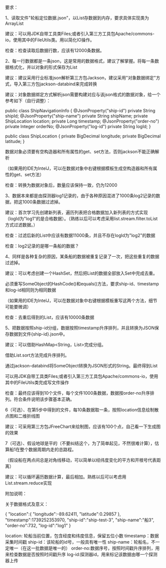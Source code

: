 要求：

1、读取文件"轮船定位数据.json"，以List<String>存数据到内存，要求具体实现类为ArrayList

建议：可以用JDK自带工具类Files;或者引入第三方工具包Apache/commons-io，使用其中的FileUtils类。用以简化IO操作。

检查：检查读取后数据行数，应该有12000条数据。

2、每一行数据都是一条json，这是常用的数据格式，建议了解掌握。将每一条数据格式化，并以对象的形式保存为List<SomeObject>

建议：建议采用行业标准json解析第三方包Jackson，建议采用"对象数据绑定"方式，导入第三方包jackson-databind来完成转换

建议：对象数据绑定方式解析json需要构建对应与该json格式的数据对象，给一个参考如下（自行调整）：

public class ShipNavigationInfo {
    @JsonProperty("ship-id")
    private String shipId;
    @JsonProperty("ship-name")
    private String shipName;
    private ShipLocation location;
    private Long timestamp;
    @JsonProperty("order-no")
    private Integer orderNo;
    @JsonProperty("log-id")
    private String logId;
}

public class ShipLocation {
    private BigDecimal longitude;
    private BigDecimal latitude;
}

数据对象必须要有空构造器和所有属性的get、set方法，否则jackson不能正确解析

（如果用的IDE为IntelJ，可以在数据对象中右键根据模板生成空构造器和所有属性的get、set方法）

检查：转换为数据对象后，数量应该保持一致，仍为12000

3、数据本来都是由探测器log1记录的，由于各种原因混进了1000条log2记录的数据，把这1000条数据过滤掉。

建议：首次学习先创建新列表，遍历列表把合格数据加入新列表的方式实现（logId为"log1"的是合格数据）。（熟练以后可以考虑采用list.stream.filter.toList方式过滤数据。）

检查：过滤后新的List中应该有数据11000条，并且不存在logId为"log2"的数据

检查：log2记录的是哪一条船的数据？

4、同样是各种复杂的原因，某条船的数据被重复记录了一次，把这些重复的数据过滤掉。

建议：可以考虑创建一个HashSet<SomeObject>，然后把List<SomeObject>的数据全部放入Set中完成去重。

必须重写SomeObject的HashCode()和equals()方法，要求ship-id、timestamp和log-id相同则为相同数据

（如果用的IDE为IntelJ，可以在数据对象中右键根据模板重写这两个方法，细节可能要微调）

检查：去重后得到的List，应该有10000条数据

5、把数据按照ship-id分组，数据按照timestamp升序排列，并且转换为JSON保存数据到文件{ship-id}.json中。

建议：可以借助HashMap<String，List<SomeObject>>完成分组。

借助List.sort方法完成升序排列。

通过jackson-databind将SomeObject转换为JSON形式的String。最终得到List<String>

可以用JDK自带工具类Files;或者引入第三方工具包Apache/commons-io，使用其中的FileUtils类完成写文件操作

检查：最终应该得到10个文件，每个文件1000条数据，数据按order-no升序排列。符合条件说明该步骤基本正确。

6（可选）、在第5步中得到的文件，每10条数据取一条，按照location信息绘制散点图和二维折线图

建议：可采用第三方包JFreeChart来绘制图，应该有100个点，自己看一下生成图的效果

7（可选）、假设地球是平的（不要纠结这个，为了简单起见，不然很难计算），估算船1在整个数据周期内走的总路程。

（假设船在两点间总是对角线移动，可以简单以经纬度变化的平方和开根号代表距离）

建议：可以循环遍历数据计算，最后相加。熟练以后可以考虑用List.stream.reduce实现

附加说明：

关于数据格式及意义：

{
   "location":{
      "longitude":-89.62411,
      "latitude":0.29857
   },
   "timestamp":1739252353970,
   "ship-id":"ship-test-3",
   "ship-name":"船3",
   "order-no":732,
   "log-id":"log1"
}

location: 轮船当前位置，包含经度和纬度信息，保留五位小数
timestamp：数据采集时间戳
ship-id：该轮船的id号，一般具有唯一性
ship-name：轮船名，不一定唯一（在这一批数据是唯一的）
order-no:数据序号，按照时间戳升序排列，用来检查数据是否按照时间戳升序
log-id:探测器id，用来标记该数据由哪一个探测器上传
